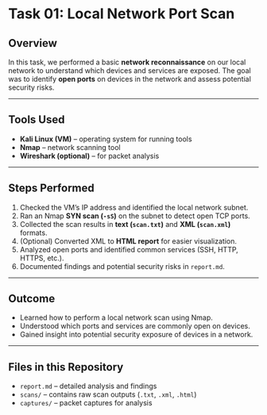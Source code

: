 # Task 01: Local Network Port Scan

## Overview
In this task, we performed a basic **network reconnaissance** on our local network to understand which devices and services are exposed. The goal was to identify **open ports** on devices in the network and assess potential security risks.

---

## Tools Used
- **Kali Linux (VM)** – operating system for running tools
- **Nmap** – network scanning tool
- **Wireshark (optional)** – for packet analysis

---

## Steps Performed
1. Checked the VM’s IP address and identified the local network subnet.
2. Ran an Nmap **SYN scan (`-sS`)** on the subnet to detect open TCP ports.
3. Collected the scan results in **text (`scan.txt`)** and **XML (`scan.xml`)** formats.
4. (Optional) Converted XML to **HTML report** for easier visualization.
5. Analyzed open ports and identified common services (SSH, HTTP, HTTPS, etc.).
6. Documented findings and potential security risks in `report.md`.

---

## Outcome
- Learned how to perform a local network scan using Nmap.
- Understood which ports and services are commonly open on devices.
- Gained insight into potential security exposure of devices in a network.

---

## Files in this Repository
- `report.md` – detailed analysis and findings  
- `scans/` – contains raw scan outputs (`.txt`, `.xml`, `.html`)  
- `captures/` – packet captures for analysis
